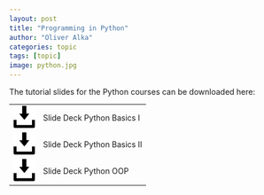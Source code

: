 ```yaml
---
layout: post
title: "Programming in Python"
author: "Oliver Alka"
categories: topic
tags: [topic]
image: python.jpg
---
```


The tutorial slides for the Python courses can be downloaded here:

<table style="border-collapse: collapse; border:none; max-width:800px; margin:auto">
<tr><td style="border:none"><a href="/assets/slides/BioInfPrep_Python_Intro_I.pdf"><img style="width:40px;" src="/assets/img/save-file.svg" alt="download"/></a></td><td style="border:none">Slide Deck Python Basics I</td></tr>
<tr><td style="border:none"><a href="/assets/slides/BioInfPrep_Python_Intro_II.pdf"><img style="width:40px;" src="/assets/img/save-file.svg" alt="download"/></a></td><td style="border:none">Slide Deck Python Basics II</td></tr>
<tr><td style="border:none"><a href="/assets/slides/BioInfPrep_Python_OOP.pdf"><img style="width:40px;" src="/assets/img/save-file.svg" alt="download"/></a></td><td style="border:none">Slide Deck Python OOP</td></tr>
</table>
